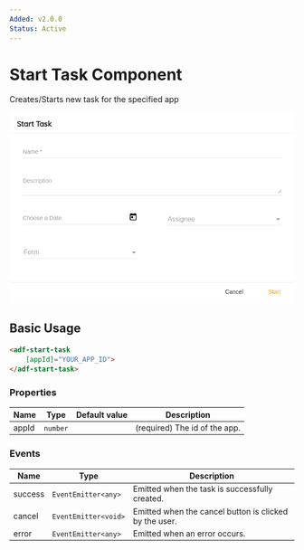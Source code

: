 ```yaml
---
Added: v2.0.0
Status: Active
---
```

# Start Task Component

Creates/Starts new task for the specified app

![adf-start-task](../docassets/images/adf-start-task.png)

## Basic Usage

```html
<adf-start-task
    [appId]="YOUR_APP_ID">
</adf-start-task>
```

### Properties

| Name | Type | Default value | Description |
| ---- | ---- | ------------- | ----------- |
| appId | `number` |  | (required) The id of the app.  |

### Events

| Name | Type | Description |
| ---- | ---- | ----------- |
| success | `EventEmitter<any>` | Emitted when the task is successfully created. |
| cancel | `EventEmitter<void>` | Emitted when the cancel button is clicked by the user. |
| error | `EventEmitter<any>` | Emitted when an error occurs. |
